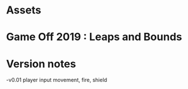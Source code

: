 # Assets
 
# Game Off 2019 : Leaps and Bounds


# Version notes

-v0.01
player input movement, fire, shield
